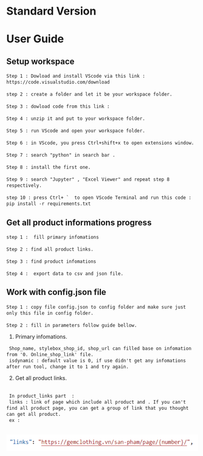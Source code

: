 # Standard Version 
# User Guide


## Setup workspace
```
Step 1 : Dowload and install VScode via this link :
https://code.visualstudio.com/download

step 2 : create a folder and let it be your workspace folder.

Step 3 : dowload code from this link :

Step 4 : unzip it and put to your workspace folder.

Step 5 : run VScode and open your workspace folder.

Step 6 : in VScode, you press Ctrl+shift+x to open extensions window.

Step 7 : search "python" in search bar .

Step 8 : install the first one.

Step 9 : search "Jupyter" , "Excel Viewer" and repeat step 8 respectively. 

step 10 : press Ctrl+ `  to open VScode Terminal and run this code :
pip install -r requirements.txt

```
## Get all product informations progress
```
step 1 :  fill primary infomations

Step 2 : find all product links.

Step 3 : find product infomations

Step 4 :  export data to csv and json file.

```

## Work with config.json file
```
Step 1 : copy file config.json to config folder and make sure just only this file in config folder.

Step 2 : fill in parameters follow guide bellow.
```
  1. Primary infomations.
```
 Shop_name, stylebox_shop_id, shop_url can filled base on infomation from '0. Online_shop_link' file.
 isdynamic : default value is 0, if use didn't get any infomations after run tool, change it to 1 and try again.
```

  2. Get all product links.
  ```
   
   In product_links part  :
   links : link of page which include all product and . If you can't find all product page, you can get a group of link that you thought can get all product. 
   ex :
   
  ```
 
![alt text](https://github.com/taidao1901/StandardScraper/blob/99bf1dd952cb880e03ff6586c303a18927d9691a/imgs/Capture.PNG) 


    
   
    
    
    
